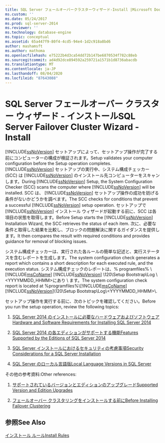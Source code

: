 ```yaml
---
title: SQL Server フェールオーバークラスターウィザード-Install |Microsoft Docs
ms.custom: ''
ms.date: 05/24/2017
ms.prod: sql-server-2014
ms.reviewer: ''
ms.technology: database-engine
ms.topic: conceptual
ms.assetid: 65a447f9-80f4-4cd5-94e4-1d2c918a8bd6
author: mashamsft
ms.author: mathoma
ms.openlocfilehash: e75222b4d3ca54dd72b147be6870534f782c88eb
ms.sourcegitcommit: ad4d92dce894592a259721a1571b1d8736abacdb
ms.translationtype: MT
ms.contentlocale: ja-JP
ms.lasthandoff: 08/04/2020
ms.locfileid: "87643088"
---
```

# <a name="sql-server-failover-cluster-wizard---install"></a><span data-ttu-id="5b2c2-102">SQL Server フェールオーバー クラスター ウィザード - インストール</span><span class="sxs-lookup"><span data-stu-id="5b2c2-102">SQL Server Failover Cluster Wizard - Install</span></span>
  [!INCLUDE[ssNoVersion](../../includes/ssnoversion-md.md)] <span data-ttu-id="5b2c2-103">セットアップによって、セットアップ操作が完了する前にコンピューターの構成が検証されます。</span><span class="sxs-lookup"><span data-stu-id="5b2c2-103">Setup validates your computer configuration before the Setup operation completes.</span></span> <span data-ttu-id="5b2c2-104">[!INCLUDE[ssNoVersion](../../includes/ssnoversion-md.md)] セットアップの実行中、システム構成チェッカー (SCC) は [!INCLUDE[ssNoVersion](../../includes/ssnoversion-md.md)] のインストール先コンピューターをスキャンします。</span><span class="sxs-lookup"><span data-stu-id="5b2c2-104">During [!INCLUDE[ssNoVersion](../../includes/ssnoversion-md.md)] Setup, the System Configuration Checker (SCC) scans the computer where [!INCLUDE[ssNoVersion](../../includes/ssnoversion-md.md)] will be installed.</span></span> <span data-ttu-id="5b2c2-105">SCC は、 [!INCLUDE[ssNoVersion](../../includes/ssnoversion-md.md)] セットアップ操作の成功を妨げる条件がないかどうかを調べます。</span><span class="sxs-lookup"><span data-stu-id="5b2c2-105">The SCC checks for conditions that prevent a successful [!INCLUDE[ssNoVersion](../../includes/ssnoversion-md.md)] setup operation.</span></span> <span data-ttu-id="5b2c2-106">セットアップで [!INCLUDE[ssNoVersion](../../includes/ssnoversion-md.md)] インストール ウィザードが起動する前に、SCC は各項目の状態を取得します。</span><span class="sxs-lookup"><span data-stu-id="5b2c2-106">Before Setup starts the [!INCLUDE[ssNoVersion](../../includes/ssnoversion-md.md)] Installation Wizard, the SCC retrieves the status of each item.</span></span> <span data-ttu-id="5b2c2-107">次に、必要な条件と取得した結果を比較し、ブロックの問題解決に関するガイダンスを提供します。</span><span class="sxs-lookup"><span data-stu-id="5b2c2-107">It then compares the result with required conditions and provides guidance for removal of blocking issues.</span></span>  
  
 <span data-ttu-id="5b2c2-108">システム構成チェッカーは、実行された各ルールの簡単な記述と、実行ステータスを含むレポートを生成します。</span><span class="sxs-lookup"><span data-stu-id="5b2c2-108">The system configuration check generates a report which contains a short description for each executed rule, and the execution status.</span></span> <span data-ttu-id="5b2c2-109">システム構成チェックのレポートは、% programfiles% \\ [!INCLUDE[msCoName](../../includes/msconame-md.md)] [!INCLUDE[ssNoVersion](../../includes/ssnoversion-md.md)] \120\Setup Bootstrap\Log \\<YYYYMMDD_HHMM>にあり \\ ます。</span><span class="sxs-lookup"><span data-stu-id="5b2c2-109">The system configuration check report is located at %programfiles%\\[!INCLUDE[msCoName](../../includes/msconame-md.md)][!INCLUDE[ssNoVersion](../../includes/ssnoversion-md.md)]\120\Setup Bootstrap\Log\\<YYYYMMDD_HHMM>\\.</span></span>  
  
 <span data-ttu-id="5b2c2-110">セットアップ操作を実行する前に、次のトピックを確認してください。</span><span class="sxs-lookup"><span data-stu-id="5b2c2-110">Before you run the setup operation, review the following topics:</span></span>  
  
1.  [<span data-ttu-id="5b2c2-111">SQL Server 2014 のインストールに必要なハードウェアおよびソフトウェア</span><span class="sxs-lookup"><span data-stu-id="5b2c2-111">Hardware and Software Requirements for Installing SQL Server 2014</span></span>](hardware-and-software-requirements-for-installing-sql-server.md)  
  
2.  [<span data-ttu-id="5b2c2-112">SQL Server 2014 の各エディションがサポートする機能</span><span class="sxs-lookup"><span data-stu-id="5b2c2-112">Features Supported by the Editions of SQL Server 2014</span></span>](../../../2014/getting-started/features-supported-by-the-editions-of-sql-server-2014.md)  
  
3.  [<span data-ttu-id="5b2c2-113">SQL Server インストールにおけるセキュリティの考慮事項</span><span class="sxs-lookup"><span data-stu-id="5b2c2-113">Security Considerations for a SQL Server Installation</span></span>](../../../2014/sql-server/install/security-considerations-for-a-sql-server-installation.md)  
  
4.  [<span data-ttu-id="5b2c2-114">SQL Server のローカル言語版</span><span class="sxs-lookup"><span data-stu-id="5b2c2-114">Local Language Versions in SQL Server</span></span>](../../../2014/sql-server/install/local-language-versions-in-sql-server.md)  
  
 <span data-ttu-id="5b2c2-115">その他の参考資料:</span><span class="sxs-lookup"><span data-stu-id="5b2c2-115">Other references:</span></span>  
  
1.  [<span data-ttu-id="5b2c2-116">サポートされているバージョンとエディションのアップグレード</span><span class="sxs-lookup"><span data-stu-id="5b2c2-116">Supported Version and Edition Upgrades</span></span>](../../database-engine/install-windows/supported-version-and-edition-upgrades.md)  
  
2.  [<span data-ttu-id="5b2c2-117">フェールオーバー クラスタリングをインストールする前に</span><span class="sxs-lookup"><span data-stu-id="5b2c2-117">Before Installing Failover Clustering</span></span>](../failover-clusters/install/before-installing-failover-clustering.md)  
  
## <a name="see-also"></a><span data-ttu-id="5b2c2-118">参照</span><span class="sxs-lookup"><span data-stu-id="5b2c2-118">See Also</span></span>  
 [<span data-ttu-id="5b2c2-119">インストール ルール</span><span class="sxs-lookup"><span data-stu-id="5b2c2-119">Install Rules</span></span>](../../../2014/sql-server/install/install-rules.md)  
  
  
